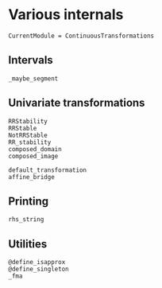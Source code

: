 # Various internals

```@meta
CurrentModule = ContinuousTransformations
```

## Intervals

```@docs
_maybe_segment
```

## Univariate transformations

```@docs
RRStability
RRStable
NotRRStable
RR_stability
composed_domain
composed_image
```

```@docs
default_transformation
affine_bridge
```

## Printing

```@docs
rhs_string
```

## Utilities

```@docs
@define_isapprox
@define_singleton
_fma
```
